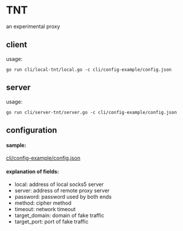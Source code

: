 # TNT
an experimental proxy

## client
usage:
```
go run cli/local-tnt/local.go -c cli/config-example/config.json
```


## server
usage:
```
go run cli/server-tnt/server.go -c cli/config-example/config.json
```

## configuration

#### sample:
[cli/config-example/config.json](https://github.com/rockdragon/TNT/blob/master/cli/config-example/config.json)

#### explanation of fields:
* local:  address of local socks5 server
* server: address of remote proxy server
* password: password used by both ends
* method: cipher method
* timeout: network timeout
* target_domain: domain of fake traffic
* target_port: port of fake traffic
